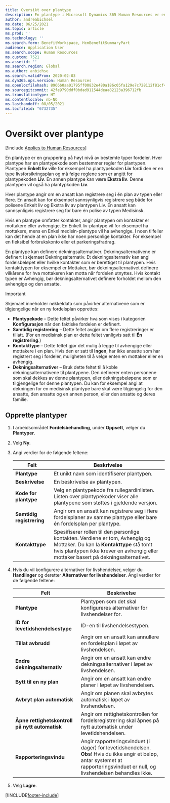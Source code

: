 ```yaml
---
title: Oversikt over plantype
description: En plantype i Microsoft Dynamics 365 Human Resources er en gruppering på høyt nivå av bestemte typer fordeler. Hver plantype har en plantypekode som bestemmer regler for plantypen.
author: andreabichsel
ms.date: 06/25/2021
ms.topic: article
ms.prod: ''
ms.technology: ''
ms.search.form: BenefitWorkspace, HcmBenefitSummaryPart
audience: Application User
ms.search.scope: Human Resources
ms.custom: 7521
ms.assetid: ''
ms.search.region: Global
ms.author: anbichse
ms.search.validFrom: 2020-02-03
ms.dyn365.ops.version: Human Resources
ms.openlocfilehash: 8966b0aa01795ff00832e480a186c05fa129e7c728112f81cf4f78b6b0915463
ms.sourcegitcommit: 42fe9790ddf0bdad911544deaa82123a396712fb
ms.translationtype: HT
ms.contentlocale: nb-NO
ms.lasthandoff: 08/05/2021
ms.locfileid: "6732735"
---
```

# <a name="plan-type-overview"></a>Oversikt over plantype

[!include [Applies to Human Resources](../includes/applies-to-hr.md)]

En plantype er en gruppering på høyt nivå av bestemte typer fordeler. Hver plantype har en plantypekode som bestemmer regler for plantypen. Plantypen **Enkelt liv** ville for eksempel ha plantypekoden **Liv** fordi den er en type livsforsikringsplan og må følge reglene som er angitt for plantypekoden **Liv**. En annen plantype kan være **Ekstra liv**. Denne plantypen vil også ha plantypkoden **Liv**.

Hver plantype angir om en ansatt kan registrere seg i én plan av typen eller flere. En ansatt kan for eksempel sannsynligvis registrere seg både for polisene Enkelt liv og Ekstra liv av plantypen Liv. En ansatt kan sannsynligvis registrere seg for bare én polise av typen Medisinsk.

Hvis en plantype omfatter kontakter, angir plantypen om kontakter er mottakere eller avhengige. En Enkelt liv-plantype vil for eksempel ha mottakere, mens en Enkel medisin-plantype vil ha avhengige. I noen tilfeller kan det hende at en plan ikke har noen personlige kontakter. For eksempel en fleksibel forbrukskonto eller et parkeringsfradrag.

En plantype kan definere dekningsalternativer. Dekningsalternativene er definert i skjemaet Dekningsalternativ. Et dekningsalternativ kan angi fordelsbeløpet eller hvilke kontakter som er berettiget til plantypen. Hvis kontakttypen for eksempel er Mottaker, bør dekningsalternativet definere vilkårene for hva mottakeren kan motta når fordelen utnyttes. Hvis kontakt typen er Avhengig, bør dekningsalternativet definere forholdet mellom den avhengige og den ansatte. 

> [!IMPORTANT]
> Skjemaet inneholder nøkkeldata som påvirker alternativene som er tilgjengelige når en ny fordelsplan opprettes:
>
> - **Plantypekode** – Dette feltet påvirker hva som vises i kategorien **Konfigurasjon** når den faktiske fordelen er definert.  
> - **Samtidig registrering** – Dette feltet avgjør om flere registreringer er tillatt. (For en medisinsk plan er dette feltet vanligvis satt til **Én registrering**.)
> - **Kontakttype** – Dette feltet gjør det mulig å legge til avhengige eller mottakere i en plan. Hvis den er satt til **Ingen**, har ikke ansatte som har registrert seg i fordeler, muligheten til å velge enten en mottaker eller en avhengig.
> - **Dekningsalternativer** – Bruk dette feltet til å koble dekningsalternativene til plantypene. Den definerer enten personene som skal dekkes av denne plantypen, eller dekningsbeløpene som er tilgjengelige for denne plantypen. Du kan for eksempel angi at dekningen for en medisinsk plantype bare skal være tilgjengelig for den ansatte, den ansatte og en annen person, eller den ansatte og deres familie.

## <a name="create-plan-types"></a>Opprette plantyper

1. I arbeidsområdet **Fordelsbehandling**, under **Oppsett**, velger du **Plantyper**.

2. Velg **Ny**.

3. Angi verdier for de følgende feltene:

   | Felt | Beskrivelse |
   | --- | --- |
   | **Plantype** | Et unikt navn som identifiserer plantypen. |
   | **Beskrivelse** | En beskrivelse av plantypen. |
   | **Kode for plantype** | Velg en plantypekode fra rullegardinlisten. Listen over plantypekoder viser alle plantypene som støttes i gjeldende versjon. |
   | **Samtidig registrering** | Angir om en ansatt kan registrere seg i flere fordelsplaner av samme plantype eller bare én fordelsplan per plantype. |
   | **Kontakttype** | Spesifiserer rollen til den personlige kontakten. Verdiene er tom, Avhengig og Mottaker. Du kan la **Kontakttype** stå tomt hvis plantypen ikke krever en avhengig eller mottaker basert på dekningsalternativet. |

4. Hvis du vil konfigurere alternativer for livshendelser, velger du **Handlinger** og deretter **Alternativer for livshendelser**. Angi verdier for de følgende feltene:

   | Felt | Beskrivelse |
   | --- | --- |
   | **Plantype** | Plantypen som det skal konfigureres alternativer for livshendelser for. |
   | **ID for levetidshendelsestype** | ID-en til livshendelsestypen. |
   | **Tillat avbrudd** | Angir om en ansatt kan annullere en fordelsplan i løpet av livshendelsen. |
   | **Endre dekningsalternativ** | Angir om en ansatt kan endre dekningsalternativer i løpet av livshendelsen. |
   | **Bytt til en ny plan** | Angir om en ansatt kan endre planer i løpet av livshendelsen. |
   | **Avbryt plan automatisk** | Angir om planen skal avbrytes automatisk i løpet av livshendelsen. |
   | **Åpne rettighetskontroll på nytt automatisk** | Angir om rettighetskontrollen for fordelsregistrering skal åpnes på nytt automatisk under levetidshendelsen. |
   | **Rapporteringsvindu** | Angir rapporteringsvinduet (i dager) for levetidshendelsen. **Obs**! Hvis du ikke angir et beløp, antar systemet at rapporteringsvinduet er null, og livshendelsen behandles ikke. |

5. Velg **Lagre**. 


[!INCLUDE[footer-include](../includes/footer-banner.md)]
